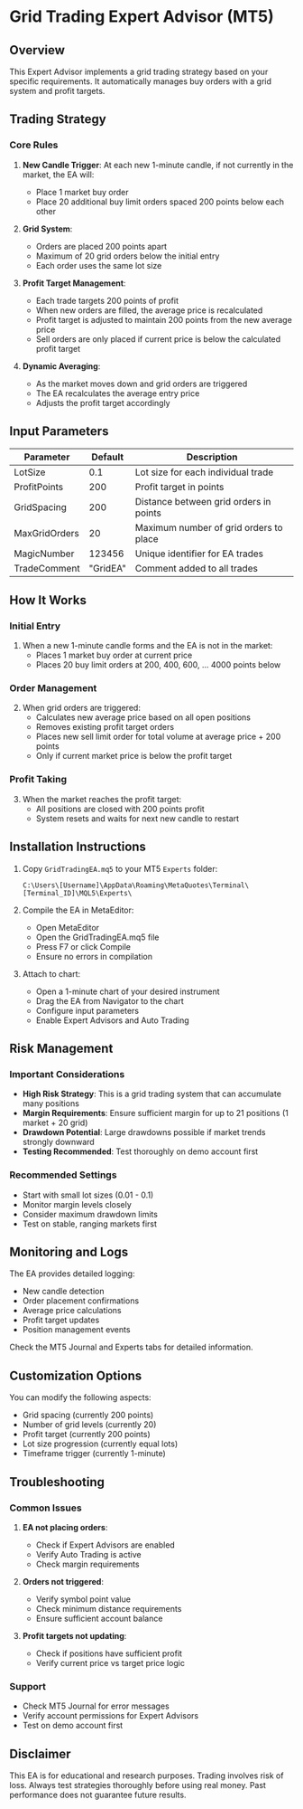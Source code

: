 # Grid Trading Expert Advisor (MT5)

## Overview
This Expert Advisor implements a grid trading strategy based on your specific requirements. It automatically manages buy orders with a grid system and profit targets.

## Trading Strategy

### Core Rules
1. **New Candle Trigger**: At each new 1-minute candle, if not currently in the market, the EA will:
   - Place 1 market buy order
   - Place 20 additional buy limit orders spaced 200 points below each other

2. **Grid System**: 
   - Orders are placed 200 points apart
   - Maximum of 20 grid orders below the initial entry
   - Each order uses the same lot size

3. **Profit Target Management**:
   - Each trade targets 200 points of profit
   - When new orders are filled, the average price is recalculated
   - Profit target is adjusted to maintain 200 points from the new average price
   - Sell orders are only placed if current price is below the calculated profit target

4. **Dynamic Averaging**:
   - As the market moves down and grid orders are triggered
   - The EA recalculates the average entry price
   - Adjusts the profit target accordingly

## Input Parameters

| Parameter | Default | Description |
|-----------|---------|-------------|
| LotSize | 0.1 | Lot size for each individual trade |
| ProfitPoints | 200 | Profit target in points |
| GridSpacing | 200 | Distance between grid orders in points |
| MaxGridOrders | 20 | Maximum number of grid orders to place |
| MagicNumber | 123456 | Unique identifier for EA trades |
| TradeComment | "GridEA" | Comment added to all trades |

## How It Works

### Initial Entry
1. When a new 1-minute candle forms and the EA is not in the market:
   - Places 1 market buy order at current price
   - Places 20 buy limit orders at 200, 400, 600, ... 4000 points below

### Order Management
2. When grid orders are triggered:
   - Calculates new average price based on all open positions
   - Removes existing profit target orders
   - Places new sell limit order for total volume at average price + 200 points
   - Only if current market price is below the profit target

### Profit Taking
3. When the market reaches the profit target:
   - All positions are closed with 200 points profit
   - System resets and waits for next new candle to restart

## Installation Instructions

1. Copy `GridTradingEA.mq5` to your MT5 `Experts` folder:
   ```
   C:\Users\[Username]\AppData\Roaming\MetaQuotes\Terminal\[Terminal_ID]\MQL5\Experts\
   ```

2. Compile the EA in MetaEditor:
   - Open MetaEditor
   - Open the GridTradingEA.mq5 file
   - Press F7 or click Compile
   - Ensure no errors in compilation

3. Attach to chart:
   - Open a 1-minute chart of your desired instrument
   - Drag the EA from Navigator to the chart
   - Configure input parameters
   - Enable Expert Advisors and Auto Trading

## Risk Management

### Important Considerations
- **High Risk Strategy**: This is a grid trading system that can accumulate many positions
- **Margin Requirements**: Ensure sufficient margin for up to 21 positions (1 market + 20 grid)
- **Drawdown Potential**: Large drawdowns possible if market trends strongly downward
- **Testing Recommended**: Test thoroughly on demo account first

### Recommended Settings
- Start with small lot sizes (0.01 - 0.1)
- Monitor margin levels closely
- Consider maximum drawdown limits
- Test on stable, ranging markets first

## Monitoring and Logs

The EA provides detailed logging:
- New candle detection
- Order placement confirmations
- Average price calculations
- Profit target updates
- Position management events

Check the MT5 Journal and Experts tabs for detailed information.

## Customization Options

You can modify the following aspects:
- Grid spacing (currently 200 points)
- Number of grid levels (currently 20)
- Profit target (currently 200 points)
- Lot size progression (currently equal lots)
- Timeframe trigger (currently 1-minute)

## Troubleshooting

### Common Issues
1. **EA not placing orders**: 
   - Check if Expert Advisors are enabled
   - Verify Auto Trading is active
   - Check margin requirements

2. **Orders not triggered**:
   - Verify symbol point value
   - Check minimum distance requirements
   - Ensure sufficient account balance

3. **Profit targets not updating**:
   - Check if positions have sufficient profit
   - Verify current price vs target price logic

### Support
- Check MT5 Journal for error messages
- Verify account permissions for Expert Advisors
- Test on demo account first

## Disclaimer
This EA is for educational and research purposes. Trading involves risk of loss. Always test strategies thoroughly before using real money. Past performance does not guarantee future results.
